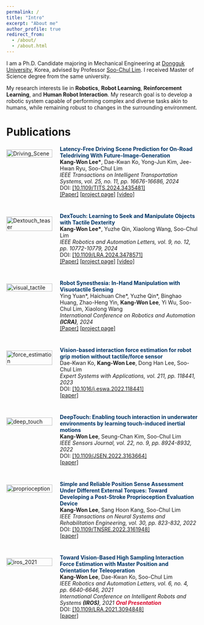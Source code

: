 ```yaml
---
permalink: /
title: "Intro"
excerpt: "About me"
author_profile: true
redirect_from: 
  - /about/
  - /about.html
---
```


I am a Ph.D. Candidate majoring in Mechanical Engineering at [Dongguk University](https://www.dongguk.edu/), Korea, advised by Professor [Soo-Chul Lim](http://irobot.dgu.edu/). 
I received Master of Science degree from the same university.

My research interests lie in **Robotics**, **Robot Learning**, **Reinforcement Learning**, and **Human Robot Interaction**. My research goal is to develop a robotic system capable of performing complex and diverse tasks akin to humans, while remaining robust to changes in the surrounding environment.

Publications
======
<!-- Project: Driving Scene -->
<div style="display: flex; align-items: flex-start; margin-bottom: 40px;">
    <div style="width: 25%; margin-top: 10px;">
        <img src="images\driving_scene.avifs" alt="Driving_Scene" style="width: 100%;">
    </div>
    <div style="width: 75%; margin-left: 20px;">
        <span style="color:#003566"><b>Latency-Free Driving Scene Prediction for On-Road Teledriving With Future-Image-Generation</b></span> <br>
        <b>Kang-Won Lee*</b>, Dae-Kwan Ko, Yong-Jun Kim, Jee-Hwan Ryu, Soo-Chul Lim <br>
        <i>IEEE Transactions on Intelligent Transportation Systems, vol. 25, no. 11, pp. 16676-16686, 2024</i> <br>
        DOI: <a href="https://doi.org/10.1109/TITS.2024.3435481">[10.1109/TITS.2024.3435481]</a> <br>
        <a href="https://ieeexplore.ieee.org/abstract/document/10624599">[Paper]</a> <a href="https://lee-kangwon.github.io/driving_scene/">[project page]</a> <a href="https://www.youtube.com/watch?v=JyXXZQ-SfLU">[video]</a>
        <br>
    </div>
</div>

<!-- Project: Dextouch -->
<div style="display: flex; align-items: flex-start; margin-bottom: 40px;">
    <div style="width: 25%; margin-top: 10px;">
        <img src="images\teaser_video_for_twitter.gif" alt="Dextouch_teaser" style="width: 100%;">
    </div>
    <div style="width: 75%; margin-left: 20px;">
        <span style="color:#003566"><b>DexTouch: Learning to Seek and Manipulate Objects with Tactile Dexterity</b></span> <br>
        <b>Kang-Won Lee*</b>, Yuzhe Qin, Xiaolong Wang, Soo-Chul Lim <br>
        <i>IEEE Robotics and Automation Letters, vol. 9, no. 12, pp. 10772-10779, 2024</i> <br>
        DOI: <a href="https://doi.org/10.1109/LRA.2024.3478571">[10.1109/LRA.2024.3478571]</a> <br>
        <a href="https://ieeexplore.ieee.org/document/10714461">[Paper]</a> <a href="https://lee-kangwon.github.io/dextouch/">[project page]</a> <a href="https://youtu.be/is0WZUo77yo?si=8fM31TdQpH7OawIk">[video]</a>
        <br>
    </div>
</div>

<!-- Project: Robot Synesthesia -->
<div style="display: flex; align-items: flex-start; margin-bottom: 40px;">
    <div style="width: 25%; margin-top: 10px;">
        <img src="images\visual_tactile.avif" alt="visual_tactile" style="width: 100%;">
    </div>
    <div style="width: 75%; margin-left: 20px;">
        <span style="color:#003566"><b>Robot Synesthesia: In-Hand Manipulation with Visuotactile Sensing</b></span> <br>
        Ying Yuan*, Haichuan Che*, Yuzhe Qin*, Binghao Huang, Zhao-Heng Yin, <b>Kang-Won Lee</b>, Yi Wu, Soo-Chul Lim, Xiaolong Wang <br>
        <i>International Conference on Robotics and Automation <b>(ICRA)</b>, 2024</i> <br>
        <a href="https://arxiv.org/abs/2312.01853">[Paper]</a> <a href="https://yingyuan0414.github.io/visuotactile/">[project page]</a>
        <br>
    </div>
</div>

<!-- Project: force estimation -->
<div style="display: flex; align-items: flex-start; margin-bottom: 40px;">
    <div style="width: 25%; margin-top: 10px;">
        <img src="images\ESwA_force_estimation.jpg" alt="force_estimation" style="width: 100%;">
    </div>
    <div style="width: 75%; margin-left: 20px;">
        <span style="color:#003566"><b>Vision-based interaction force estimation for robot grip motion without tactile/force sensor</b></span> <br>
        Dae-Kwan Ko, <b>Kang-Won Lee</b>, Dong Han Lee, Soo-Chul Lim <br>
        <i>Expert Systems with Applications, vol. 211, pp. 118441, 2023</i> <br>
        DOI: <a href="https://doi.org/10.1016/j.eswa.2022.118441">[10.1016/j.eswa.2022.118441]</a> <br>
        <a href="https://doi.org/10.1016/j.eswa.2022.118441">[paper]</a>
        <br>
    </div>
</div>

<!-- Project: DeepTouch -->
<div style="display: flex; align-items: flex-start; margin-bottom: 40px;">
    <div style="width: 25%; margin-top: 10px;">
        <img src="images\deep_touch.jpg" alt="deep_touch" style="width: 100%;">
    </div>
    <div style="width: 75%; margin-left: 20px;">
        <span style="color:#003566"><b>DeepTouch: Enabling touch interaction in underwater environments by learning touch-induced inertial motions</b></span> <br>
        <b>Kang-Won Lee</b>, Seung-Chan Kim, Soo-Chul Lim <br>
        <i>IEEE Sensors Journal, vol. 22, no. 9, pp. 8924-8932, 2022</i> <br>
        DOI: <a href="https://doi.org/10.1109/JSEN.2022.3163664">[10.1109/JSEN.2022.3163664]</a> <br>
        <a href="https://doi.org/10.1109/JSEN.2022.3163664">[paper]</a>
        <br>
    </div>
</div>

<!-- Project: Proprioception -->
<div style="display: flex; align-items: flex-start; margin-bottom: 40px;">
    <div style="width: 25%; margin-top: 10px;">
        <img src="images\proprioception.jpg" alt="proprioception" style="width: 100%;">
    </div>
    <div style="width: 75%; margin-left: 20px;">
        <span style="color:#003566"><b>Simple and Reliable Position Sense Assessment Under Different External Torques: Toward Developing a Post-Stroke Proprioception Evaluation Device</b></span> <br>
        <b>Kang-Won Lee</b>, Sang Hoon Kang, Soo-Chul Lim <br>
        <i>IEEE Transactions on Neural Systems and Rehabilitation Engineering, vol. 30, pp. 823-832, 2022</i> <br>
        DOI: <a href="https://doi.org/10.1109/TNSRE.2022.3161948">[10.1109/TNSRE.2022.3161948]</a> <br>
        <a href="https://doi.org/10.1109/TNSRE.2022.3161948">[paper]</a>
        <br>
    </div>
</div>

<!-- Project: High sampling rate -->
<div style="display: flex; align-items: flex-start; margin-bottom: 40px;">
    <div style="width: 25%; margin-top: 10px;">
        <img src="images\iros.avif" alt="iros_2021" style="width: 100%;">
    </div>
    <div style="width: 75%; margin-left: 20px;">
        <span style="color:#003566"><b>Toward Vision-Based High Sampling Interaction Force Estimation with Master Position and Orientation for Teleoperation</b></span> <br>
        <b>Kang-Won Lee</b>, Dae-Kwan Ko, Soo-Chul Lim <br>
        <i>IEEE Robotics and Automation Letters, vol. 6, no. 4, pp. 6640-6646, 2021</i> <br>
        <i>International Conference on Intelligent Robots and Systems <b>(IROS)</b>, 2021
        <span style="color:#d90429"><b>Oral Presentation</b></span></i> <br>
        DOI: <a href="https://doi.org/10.1109/LRA.2021.3094848">[10.1109/LRA.2021.3094848]</a> <br>
        <a href="https://doi.org/10.1109/LRA.2021.3094848">[paper]</a>
        <br>
    </div>
</div>